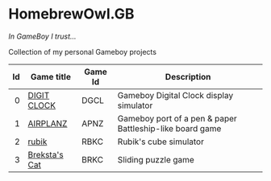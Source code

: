 # HomebrewOwl.GB

_In GameBoy I trust..._

Collection of my personal Gameboy projects

| Id | Game title                                                             | Game Id     | Description                                                                            |
|---:|------------------------------------------------------------------------|-------------|----------------------------------------------------------------------------------------|
|   0| [DIGIT CLOCK](https://github.com/NotImplementedLife/DIGIT-CLOCK)       | DGCL        | Gameboy Digital Clock display simulator                                                |
|   1| [AIRPLANZ](https://github.com/NotImplementedLife/AIRPLANZ)             | APNZ        | Gameboy port of a pen & paper Battleship-like board game                               |
|   2| [rubik](https://github.com/NotImplementedLife/rubik)                   | RBKC        | Rubik's cube simulator                                                                 |
|   3| [Breksta's Cat](https://github.com/NotImplementedLife/brekstascat)     | BRKC        | Sliding puzzle game                                                                    |
